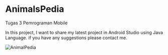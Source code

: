 # AnimalsPedia
Tugas 3 Pemrograman Mobile 

In this project, I want to share my latest project in Android Studio using Java Language. 
if you have any suggestions please contact me.

![AnimalPedia](https://user-images.githubusercontent.com/93851667/144227053-7bbe0166-89c6-4f22-b6a2-3efe8bf73968.gif)
